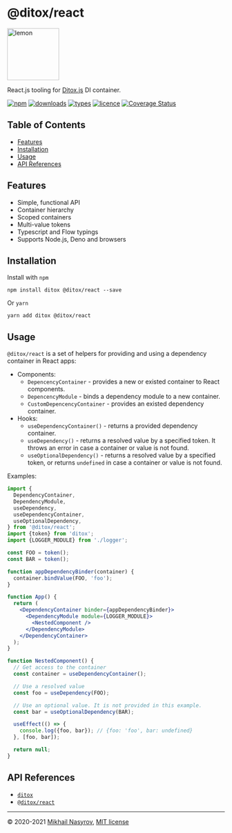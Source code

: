 # @ditox/react

<img alt="lemon" src="https://raw.githubusercontent.com/mnasyrov/ditox/master/lemon.svg" width="120" />

React.js tooling for [Ditox.js](https://github.com/mnasyrov/ditox) DI container.

[![npm](https://img.shields.io/npm/v/ditox.svg)](https://www.npmjs.com/package/ditox)
[![downloads](https://img.shields.io/npm/dt/ditox.svg)](https://www.npmjs.com/package/ditox)
[![types](https://img.shields.io/npm/types/ditox.svg)](https://www.npmjs.com/package/ditox)
[![licence](https://img.shields.io/github/license/mnasyrov/ditox.svg)](https://github.com/mnasyrov/ditox/blob/master/LICENSE)
[![Coverage Status](https://coveralls.io/repos/github/mnasyrov/ditox/badge.svg)](https://coveralls.io/github/mnasyrov/ditox)

## Table of Contents

<!-- toc -->

- [Features](#features)
- [Installation](#installation)
- [Usage](#usage)
- [API References](#api-references)

<!-- tocstop -->

## Features

- Simple, functional API
- Container hierarchy
- Scoped containers
- Multi-value tokens
- Typescript and Flow typings
- Supports Node.js, Deno and browsers

## Installation

Install with `npm`

```
npm install ditox @ditox/react --save
```

Or `yarn`

```
yarn add ditox @ditox/react
```

## Usage

`@ditox/react` is a set of helpers for providing and using a dependency container in React apps:

- Components:
  - `DepencencyContainer` - provides a new or existed container to React components.
  - `DepencencyModule` - binds a dependency module to a new container.
  - `CustomDepencencyContainer` - provides an existed dependency container.
- Hooks:
  - `useDependencyContainer()` - returns a provided dependency container.
  - `useDependency()` - returns a resolved value by a specified token. It throws an error in case a container or value is not found.
  - `useOptionalDependency()` - returns a resolved value by a specified token, or returns `undefined` in case a container or value is not found.

Examples:

```jsx
import {
  DependencyContainer,
  DependencyModule,
  useDependency,
  useDependencyContainer,
  useOptionalDependency,
} from '@ditox/react';
import {token} from 'ditox';
import {LOGGER_MODULE} from './logger';

const FOO = token();
const BAR = token();

function appDependencyBinder(container) {
  container.bindValue(FOO, 'foo');
}

function App() {
  return (
    <DependencyContainer binder={appDependencyBinder}>
      <DependencyModule module={LOGGER_MODULE}>
        <NestedComponent />
      </DependencyModule>
    </DependencyContainer>
  );
}

function NestedComponent() {
  // Get access to the container
  const container = useDependencyContainer();

  // Use a resolved value
  const foo = useDependency(FOO);

  // Use an optional value. It is not provided in this example.
  const bar = useOptionalDependency(BAR);

  useEffect(() => {
    console.log({foo, bar}); // {foo: 'foo', bar: undefined}
  }, [foo, bar]);

  return null;
}
```

## API References

- [`ditox`](https://github.com/mnasyrov/ditox/tree/master/packages/ditox#readme)
- [`@ditox/react`](./docs)

---

&copy; 2020-2021 [Mikhail Nasyrov](https://github.com/mnasyrov), [MIT license](./LICENSE)
